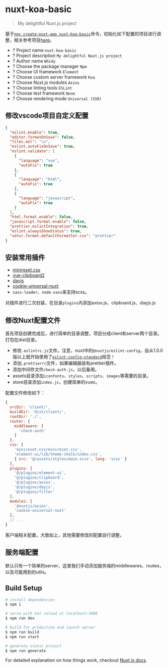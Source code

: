 # nuxt-koa-basic

> My delightful Nuxt.js project

基于[`npx create-nuxt-app nuxt-koa-basic`](https://zh.nuxtjs.org/guide/installation)命令，初始化如下配置的项目进行调整，相关参考项目[hare](https://github.com/clarkdo/hare)。

* ? Project name `nuxt-koa-basic`
* ? Project description `My delightful Nuxt.js project`
* ? Author name `Whidy`
* ? Choose the package manager `Npm`
* ? Choose UI framework `Element`
* ? Choose custom server framework `Koa`
* ? Choose Nuxt.js modules `Axios`
* ? Choose linting tools `ESLint`
* ? Choose test framework `None`
* ? Choose rendering mode `Universal (SSR)`

## 修改vscode项目自定义配置

```json
{
  "eslint.enable": true,
  "editor.formatOnSave": false,
  "files.eol": "\n",
  "eslint.autoFixOnSave": true,
  "eslint.validate": [
    {
      "language": "vue",
      "autoFix": true
    },
    {
      "language": "html",
      "autoFix": true
    },
    {
      "language": "javascript",
      "autoFix": true
    }
  ],
  "html.format.enable": false,
  "javascript.format.enable": false,
  "prettier.eslintIntegration": true,
  "eslint.alwaysShowStatus": true,
  "vetur.format.defaultFormatter.css": "prettier"
}
```

## 安装常用插件

* [minireset.css](https://github.com/jgthms/minireset.css)
* [vue-clipboard2](https://github.com/Inndy/vue-clipboard2)
* [dayjs](https://github.com/iamkun/dayjs)
* [cookie-universal-nuxt](https://github.com/microcipcip/cookie-universal/tree/master/packages/cookie-universal-nuxt)
* `sass-loader`、`node-sass`来支持scss。

对插件进行二次封装，在目录`plugins`内添加axios.js、clipboard.js、dayjs.js

## 修改Nuxt配置文件

首先项目创建完成后，进行简单的目录调整，项目分成client和server两个目录。打包在dist目录。

* 修改`.eslintrc.js`文件。注意，nuxt中的`@nuxtjs/eslint-config`，自从1.0.0版以上就开始使用了[`eslint-config-standard`](https://github.com/standard/eslint-config-standard)规范！
* 添加`.prettierrc`文件，如果编辑器装有prettier插件。
* 添加中间件文件`check-auth.js`，以后备用。
* assets目录添加`iconfonts`、`styles`、`scripts`、`images`等需要的目录。
* store目录添加`index.js`，创建简单的vuex。

配置文件修改如下：

```javascript
{
  srcDir: 'client/',
  buildDir: 'dist/client/',
  rootDir: './',
  router: {
    middleware: [
      'check-auth'
    ]
  },
  css: [
    'minireset.css/minireset.css',
    'element-ui/lib/theme-chalk/index.css',
    { src: '@/assets/styles/main.scss', lang: 'scss' }
  ],
  plugins: [
    '@/plugins/element-ui',
    '@/plugins/clipboard',
    '@/plugins/axios',
    '@/plugins/dayjs',
    '@/plugins/filter'
  ],
  modules: [
    '@nuxtjs/axios',
    'cookie-universal-nuxt'
  ],
  // ...
}
```

客户端相关配置，大致如上，其他需要修改的配置自行调整。

## 服务端配置

默认只有一个简单的server，这里我们手动添加服务端的middlewares、routes，以及可能用到的utils。

## Build Setup

``` bash
# install dependencies
$ npm i

# serve with hot reload at localhost:3000
$ npm run dev

# build for production and launch server
$ npm run build
$ npm run start

# generate static project
$ npm run generate
```

For detailed explanation on how things work, checkout [Nuxt.js docs](https://nuxtjs.org).
